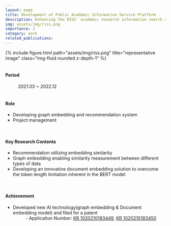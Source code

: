 ```yaml
---
layout: page
title: Development of Public Academic Information Service Platform
description: Enhancing the RISS' academic research information search service platform using AI (knowledge mapping and semantic inference) technology
img: assets/img/riss.png
importance: 2
category: work
related_publications: 
---
```


<div class="row">
    <div class="col-sm mt-3 mt-md-0">
        {% include figure.html path="assets/img/riss.png" title="representative image" class="img-fluid rounded z-depth-1" %}
    </div>
</div>
<br>

<h4>Period</h4>
<dd>2021.03 ~ 2022.12</dd>
<br>

<h4>Role</h4>
<ul>
    <li>Developing graph embedding and recommendation system</li>
    <li>Project management</li>
</ul>
<br>

<h4>Key Research Contents</h4>
<ul>
    <li>Recommendation utilizing embedding similarity</li>
    <li>Graph embedding enabling similarity measurement between different types of data</li>
    <li>Developing an innovative document embedding solution to overcome the token length limitation inherent in the BERT model</li>
</ul>
<br>

<h4>Achievement</h4>
<ul>
    <li>Developed new AI technology(graph embedding & Document embedding model) and filed for a patent</li>
    <dd>- Application Number: <a href="http://kpat.kipris.or.kr/kpat/biblioa.do?method=biblioFrame&start=biblio&searchFg=N&KeyWord=1020210183449&applno=1020210183449&Gubun=1&sCurrPage=1&searchFg=N&expression=1020210183449&openPageId=View01&isMyConcern=N&isMyFolder=N&config=/main/sharePage_KR.jsp,%20className=jeus_jspwork._main._700_sharePage_5fKR_5fjsp,%20jspUri=%27/main/sharePage_KR.jsp">KR 1020210183449</a>, <a href="http://kpat.kipris.or.kr/kpat/biblioa.do?method=biblioFrame&start=biblio&searchFg=N&KeyWord=1020210183450&applno=1020210183450&Gubun=1&sCurrPage=1&searchFg=N&expression=1020210183450&openPageId=View01&isMyConcern=N&isMyFolder=N&config=/main/sharePage_KR.jsp,%20className=jeus_jspwork._main._700_sharePage_5fKR_5fjsp,%20jspUri=%27/main/sharePage_KR.jsp">KR 1020210183450</a></dd>
</ul>
